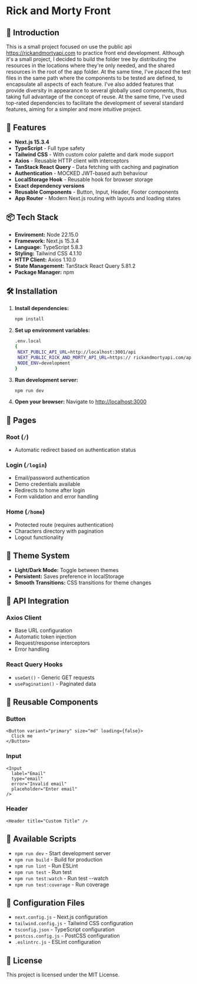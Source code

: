 # Rick and Morty Front

## 🚀 Introduction

This is a small project focused on use the public api https://rickandmortyapi.com to practice front end development.
Although it's a small project, I decided to build the folder tree by distributing the resources in the locations where they're only needed, and the shared resources in the root of the app folder. At the same time, I've placed the test files in the same path where the components to be tested are defined, to encapsulate all aspects of each feature.
I've also added features that provide diversity in appearance to several globally used components, thus taking full advantage of the concept of reuse. At the same time, I've used top-rated dependencies to facilitate the development of several standard features, aiming for a simpler and more intuitive project.

## 🚀 Features

- **Next.js 15.3.4**
- **TypeScript** - Full type safety
- **Tailwind CSS** - With custom color palette and dark mode support
- **Axios** - Reusable HTTP client with interceptors
- **TanStack React Query** - Data fetching with caching and pagination
- **Authentication** - MOCKED JWT-based auth behaviour
- **LocalStorage Hook** - Reusable hook for browser storage
- **Exact dependency versions**
- **Reusable Components** - Button, Input, Header, Footer components
- **App Router** - Modern Next.js routing with layouts and loading states

## 📦 Tech Stack

- **Enviroment:** Node 22.15.0
- **Framework:** Next.js 15.3.4
- **Language:** TypeScript 5.8.3
- **Styling:** Tailwind CSS 4.1.10
- **HTTP Client:** Axios 1.10.0
- **State Management:** TanStack React Query 5.81.2
- **Package Manager:** npm

## 🛠️ Installation

1. **Install dependencies:**

   ```bash
   npm install
   ```

2. **Set up environment variables:**

   ```bash
   .env.local
   {
    NEXT_PUBLIC_API_URL=http://localhost:3001/api
    NEXT_PUBLIC_RICK_AND_MORTY_API_URL=https:// rickandmortyapi.com/api
    NODE_ENV=development
   }
   ```

3. **Run development server:**

   ```bash
   npm run dev
   ```

4. **Open your browser:**
   Navigate to [http://localhost:3000](http://localhost:3000)

## 📱 Pages

### Root (`/`)

- Automatic redirect based on authentication status

### Login (`/login`)

- Email/password authentication
- Demo credentials available
- Redirects to home after login
- Form validation and error handling

### Home (`/home`)

- Protected route (requires authentication)
- Characters directory with pagination
- Logout functionality

## 🎨 Theme System

- **Light/Dark Mode:** Toggle between themes
- **Persistent:** Saves preference in localStorage
- **Smooth Transitions:** CSS transitions for theme changes

## 📡 API Integration

### Axios Client

- Base URL configuration
- Automatic token injection
- Request/response interceptors
- Error handling

### React Query Hooks

- `useGet()` - Generic GET requests
- `usePagination()` - Paginated data

## 🧩 Reusable Components

### Button

```tsx
<Button variant="primary" size="md" loading={false}>
  Click me
</Button>
```

### Input

```tsx
<Input
  label="Email"
  type="email"
  error="Invalid email"
  placeholder="Enter email"
/>
```

### Header

```tsx
<Header title="Custom Title" />
```

## 🚦 Available Scripts

- `npm run dev` - Start development server
- `npm run build` - Build for production
- `npm run lint` - Run ESLint
- `npm run test` - Run test
- `npm run test:watch` - Run test --watch
- `npm run test:coverage` - Run coverage

## 🔧 Configuration Files

- `next.config.js` - Next.js configuration
- `tailwind.config.js` - Tailwind CSS configuration
- `tsconfig.json` - TypeScript configuration
- `postcss.config.js` - PostCSS configuration
- `.eslintrc.js` - ESLint configuration

## 📄 License

This project is licensed under the MIT License.
